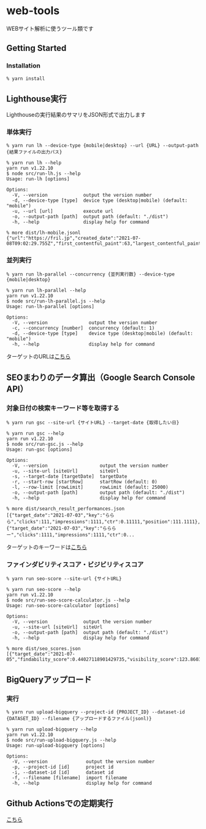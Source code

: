 # web-tools

WEBサイト解析に使うツール類です

## Getting Started

### Installation

```shell
% yarn install
```

## Lighthouse実行

Lighthouseの実行結果のサマリをJSON形式で出力します

### 単体実行

```shell
% yarn run lh --device-type {mobile|desktop} --url {URL} --output-path {結果ファイルの出力パス}

% yarn run lh --help
yarn run v1.22.10
$ node src/run-lh.js --help
Usage: run-lh [options]

Options:
  -V, --version             output the version number
  -d, --device-type [type]  device type (desktop|mobile) (default: "mobile")
  -u, --url [url]           execute url
  -o, --output-path [path]  output path (default: "./dist")
  -h, --help                display help for command

% more dist/lh-mobile.jsonl 
{"url":"https://fril.jp","created_date":"2021-07-08T09:02:29.755Z","first_contentful_paint":63,"largest_contentful_paint":0,"first_meaningful_paint":34,"speed_index":5,"total_blocking_time":25,"max_potential_fid":20,"cumulative_layout_shift":100,"server_response_time":100,"interactive":23026,"mainthread_work_breakdown":5,"network_rtt":108,"layout_shift_elements":0,"long_tasks":20,"unsized_images":38,"render_blocking_resources":1,"unused_css_rules":74,"unused_javascript":0,"uses_responsive_images":38,"performance_budget_image":3384518,"performance_budget_script":1597717,"performance_budget_document":190438,"performance_budget_stylesheet":37130,"performance_budget_font":15980,"performance":29,"accessibility":77,"best_practices":67,"seo":100,"pwa":50}
```

### 並列実行

```shell
% yarn run lh-parallel --concurrency {並列実行数} --device-type {mobile|desktop}

% yarn run lh-parallel --help
yarn run v1.22.10
$ node src/run-lh-parallel.js --help
Usage: run-lh-parallel [options]

Options:
  -V, --version               output the version number
  -c, --concurrency [number]  concurrency (default: 1)
  -d, --device-type [type]    device type (desktop|mobile) (default: "mobile")
  -h, --help                  display help for command
```
ターゲットのURLは[こちら](https://github.com/itinao/web-tools/blob/main/target-urls.json)

## SEOまわりのデータ算出（Google Search Console API）

### 対象日付の検索キーワード等を取得する
```shell
% yarn run gsc --site-url {サイトURL} --target-date {取得したい日}

% yarn run gsc --help            
yarn run v1.22.10
$ node src/run-gsc.js --help
Usage: run-gsc [options]

Options:
  -V, --version                   output the version number
  -u, --site-url [siteUrl]        siteUrl
  -s, --target-date [targetDate]  targetDate
  -r, --start-row [startRow]      startRow (default: 0)
  -l, --row-limit [rowLimit]      rowLimit (default: 25000)
  -o, --output-path [path]        output path (default: "./dist")
  -h, --help                      display help for command

% more dist/search_result_performances.json 
[{"target_date":"2021-07-03","key":"ららら","clicks":111,"impressions":1111,"ctr":0.11111,"position":111.1111},{"target_date":"2021-07-03","key":"らららー","clicks":1111,"impressions":1111,"ctr":0...
```
ターゲットのキーワードは[こちら](https://github.com/itinao/web-tools/blob/main/search_keywords.csv)

### ファインダビリティスコア・ビジビリティスコア

```shell
% yarn run seo-score --site-url {サイトURL}

% yarn run seo-score --help
yarn run v1.22.10
$ node src/run-seo-score-calculator.js --help
Usage: run-seo-score-calculator [options]

Options:
  -V, --version             output the version number
  -u, --site-url [siteUrl]  siteUrl
  -o, --output-path [path]  output path (default: "./dist")
  -h, --help                display help for command

% more dist/seo_scores.json 
[{"target_date":"2021-07-05","findability_score":0.44027118901429735,"visibility_score":123.86039468762067}]
```

## BigQueryアップロード

### 実行
```shell
% yarn run upload-bigquery --project-id {PROJECT_ID} --dataset-id {DATASET_ID} --filename {アップロードするファイル(jsonl)}

% yarn run upload-bigquery --help
yarn run v1.22.10
$ node src/run-upload-bigquery.js --help
Usage: run-upload-bigquery [options]

Options:
  -V, --version              output the version number
  -p, --project-id [id]      project id
  -i, --dataset-id [id]      dataset id
  -f, --filename [filename]  import filename
  -h, --help                 display help for command
```

## Github Actionsでの定期実行
[こちら](https://github.com/itinao/web-tools/blob/main/.github/workflows/run-lighthouse-and-upload.yml)
